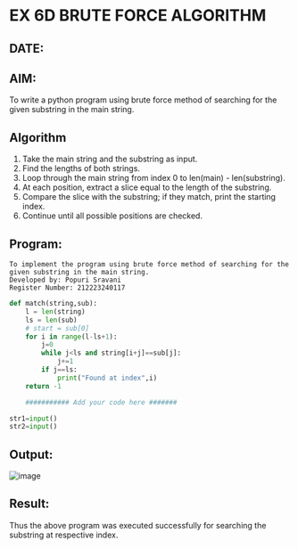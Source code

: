 # EX 6D BRUTE FORCE ALGORITHM
## DATE:
## AIM:
To write a python program using brute force method of searching for the given substring in the main string.




## Algorithm
1. Take the main string and the substring as input.
2. Find the lengths of both strings.
3. Loop through the main string from index 0 to len(main) - len(substring).
4. At each position, extract a slice equal to the length of the substring.
5. Compare the slice with the substring; if they match, print the starting index.
6. Continue until all possible positions are checked.

## Program:
```
To implement the program using brute force method of searching for the given substring in the main string.
Developed by: Popuri Sravani
Register Number: 212223240117
```
```py
def match(string,sub):
    l = len(string)
    ls = len(sub)
    # start = sub[0]
    for i in range(l-ls+1):
        j=0
        while j<ls and string[i+j]==sub[j]:
            j+=1
        if j==ls:
            print("Found at index",i)
    return -1

    ########### Add your code here #######

str1=input()
str2=input()

```

## Output:
![image](https://github.com/user-attachments/assets/cf982d3d-502d-400c-a9eb-7806f92d73a0)



## Result:
Thus the above program was executed successfully for searching the substring at respective index.
